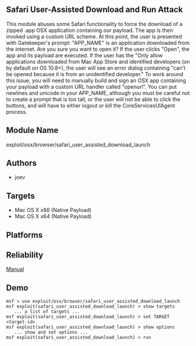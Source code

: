 ## Safari User-Assisted Download and Run Attack

This module abuses some Safari functionality to force the 
download of a zipped .app OSX application containing our 
payload. The app is then invoked using a custom URL scheme. 
At this point, the user is presented with Gatekeeper's 
prompt: "APP_NAME" is an application downloaded from the 
internet. Are you sure you want to open it? If the user 
clicks "Open", the app and its payload are executed. If the 
user has the "Only allow applications downloaded from Mac 
App Store and identified developers (on by default on OS 
10.8+), the user will see an error dialog containing "can't 
be opened because it is from an unidentified developer." To 
work around this issue, you will need to manually build and 
sign an OSX app containing your payload with a custom URL 
handler called "openurl". You can put newlines and unicode 
in your APP_NAME, although you must be careful not to create 
a prompt that is too tall, or the user will not be able to 
click the buttons, and will have to either logout or kill 
the CoreServicesUIAgent process.


## Module Name
exploit/osx/browser/safari_user_assisted_download_launch

## Authors
* joev




## Targets
* Mac OS X x86 (Native Payload)
* Mac OS X x64 (Native Payload)


## Platforms


## Reliability
[Manual](https://github.com/rapid7/metasploit-framework/wiki/Exploit-Ranking)

## Demo

```
msf > use exploit/osx/browser/safari_user_assisted_download_launch
msf exploit(safari_user_assisted_download_launch) > show targets
   ... a list of targets ...
msf exploit(safari_user_assisted_download_launch) > set TARGET <target-id>
msf exploit(safari_user_assisted_download_launch) > show options
   ... show and set options ...
msf exploit(safari_user_assisted_download_launch) > run
```
    
    